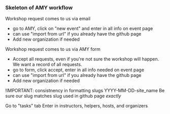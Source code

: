 ### Skeleton of AMY workflow

Workshop request comes to us via email
* go to AMY, click on "new event" and enter in all info on event page
* can use "import from url" if you already have the github page
* Add new organization if needed

Workshop request comes to us via AMY form
* Accept all requests, even if you're not sure the workshop will happen. We want a record of all requests.
* go to form, click accept, enter in all info needed on event page
* can use "import from url" if you already have the github page
* Add new organization if needed


!IMPORTANT: consistnency in formatting slugs
YYYY-MM-DD-site_name
Be sure our slug matches slug used in github page *exactly*

Go to "tasks" tab
Enter in instructors, helpers, hosts, and organizers

